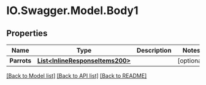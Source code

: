 # IO.Swagger.Model.Body1
## Properties

Name | Type | Description | Notes
------------ | ------------- | ------------- | -------------
**Parrots** | [**List&lt;InlineResponseItems200&gt;**](InlineResponseItems200.md) |  | [optional] 

[[Back to Model list]](../README.md#documentation-for-models) [[Back to API list]](../README.md#documentation-for-api-endpoints) [[Back to README]](../README.md)

